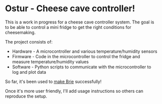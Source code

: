 # Ostur - Cheese cave controller!

This is a work in progress for a cheese cave controller system.
The goal is to be able to control a mini fridge to get the right conditions for cheesemaking.

The project consists of:

* Hardware - A microcontroller and various temperature/humidity sensors
* Firmware - Code in the microcontroller to control the fridge and measure temperature/humidity values
* Software - Python scripts to communicate with the microcontroller to log and plot data

So far, it's been used to [make Brie](http://imgur.com/gallery/cGHID) successfully!

Once it's more user friendly, I'll add usage instructions so others can reproduce the setup.
